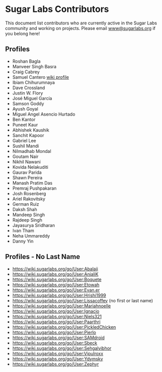 # Sugar Labs Contributors

This document list contributors who are currently active in the Sugar Labs community and working on projects. Please email [www@sugarlabs.org](mailto:www@sugarlabs.org) if you belong here!  

## Profiles

* Roshan Bagla
* Manveer Singh Basra
* Craig Cabrey
* Samuel Cantero [wiki profile](https://wiki.sugarlabs.org/go/User:Scg)
* Ibiam Chihurumnaya
* Dave Crossland
* Justin W. Flory
* José Miguel García
* Samson Goddy
* Ayush Goyal
* Miguel Angel Asencio Hurtado
* Ben Kantor
* Puneet Kaur
* Abhishek Kaushik
* Sanchit Kapoor
* Gabriel Lee
* Sushil Mandi
* Nilmadhab Mondal
* Goutam Nair
* Nikhil Nawani
* Kovida Nelakuditi
* Gaurav Parida
* Shawn Pereira
* Manash Pratim Das
* Premraj Pushpakaran
* Josh Rosenberg
* Ariel Rakovitsky
* German Ruiz
* Daksh Shah
* Mandeep Singh
* Rajdeep Singh
* Jayasurya Sridharan
* Ivan Tham
* Neha Ummareddy
* Danny Yin


## Profiles - No Last Name

* <https://wiki.sugarlabs.org/go/User:Abalaji>
* <https://wiki.sugarlabs.org/go/User:AnjaliK>
* <https://wiki.sugarlabs.org/go/User:Boquete>
* <https://wiki.sugarlabs.org/go/User:Etowah>
* <https://wiki.sugarlabs.org/go/User:Evan.er>
* <https://wiki.sugarlabs.org/go/User:Hrishi1999>
* <https://wiki.sugarlabs.org/go/User:Lissacoffey> (no first or last name)
* <https://wiki.sugarlabs.org/go/User:Mariahnoelle>
* <https://wiki.sugarlabs.org/go/User:Ignacio>
* <https://wiki.sugarlabs.org/go/User:Niels321>
* <https://wiki.sugarlabs.org/go/User:Paarthri>
* <https://wiki.sugarlabs.org/go/User:PickledChicken>
* <https://wiki.sugarlabs.org/go/User:Pierlo>
* <https://wiki.sugarlabs.org/go/User:SAMdroid>
* <https://wiki.sugarlabs.org/go/User:Sbeck>
* <https://wiki.sugarlabs.org/go/User:Sehgalvibhor>
* <https://wiki.sugarlabs.org/go/User:Vipulroxx>
* <https://wiki.sugarlabs.org/go/User:Ydymsky>
* <https://wiki.sugarlabs.org/go/User:Zephyr>
